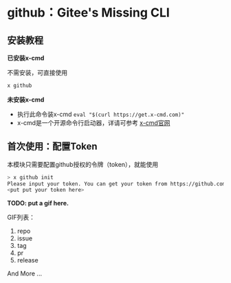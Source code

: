 # github：Gitee's Missing CLI

## 安装教程

**已安装x-cmd**

不需安装，可直接使用

```bash
x github
```

**未安装x-cmd**
- 执行此命令装x-cmd `eval "$(curl https://get.x-cmd.com)"`
- x-cmd是一个开源命令行启动器，详请可参考 [x-cmd官网](https://x-cmd.com)

## 首次使用：配置Token

本模块只需要配置github授权的令牌（token），就能使用

```bash
> x github init
Please input your token. You can get your token from https://github.com/profile/personal_access_tokens
<put put your token here>
```

**TODO: put a gif here.**

GIF列表：

1. repo
2. issue
3. tag
4. pr
5. release

And More ...

